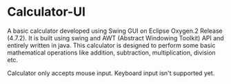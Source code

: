 # Calculator-UI

A basic calculator developed using Swing GUI on Eclipse Oxygen.2 Release (4.7.2).
It is built using swing and AWT (Abstract Windowing Toolkit) API and entirely written in java.
This calculator is designed to perform some basic mathematical operations like addition, subtraction, multiplication,
division etc.

Calculator only accepts mouse input. Keyboard input isn't supported yet.
